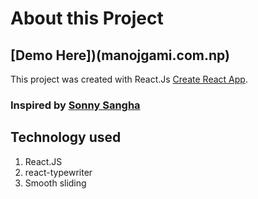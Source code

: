 # About this Project

## [Demo Here])(manojgami.com.np)

This project was created with React.Js [Create React App](https://github.com/facebook/create-react-app).

### Inspired by [Sonny Sangha](https://www.instagram.com/ssssangha/)

## Technology used

1. React.JS
2. react-typewriter
3. Smooth sliding
